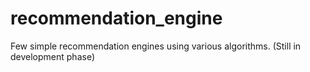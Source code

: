 # recommendation_engine
Few simple recommendation engines using various algorithms. (Still in development phase) 
